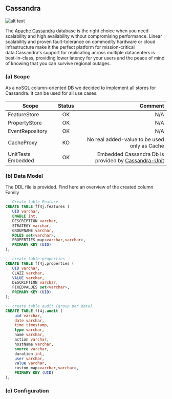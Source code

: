 ## Cassandra
![alt text](https://github.com/clun/ff4j/raw/master/ff4j-web/src/main/resources/static/img/db/db-cassandra.png "Cassandra Log")

The [Apache Cassandra](https://cassandra.apache.org/) database is the right choice when you need scalability 
and high availability without compromising performance. Linear scalability and proven 
fault-tolerance on commodity hardware or cloud infrastructure make it the perfect platform 
for mission-critical data.Cassandra's support for replicating across multiple datacenters is 
best-in-class, providing lower latency for your users and the peace of mind of knowing that 
you can survive regional outages.

### (a) Scope
As a noSQL column-oriented DB we decided to implement all stores for Cassandra. It can be used for all use cases.

| Scope              | Status        | Comment  |
| ------------------ |:-------------:| --------:|
| FeatureStore       |       OK      |   N/A    |
| PropertyStore      |       OK      |   N/A    |
| EventRepository    |       OK      |   N/A    |
| CacheProxy         |       KO      | No real added-value to be used only as Cache |
| UnitTests Embedded |       OK      | Embedded Cassandra Db is provided by [Cassandra-Unit](https://github.com/jsevellec/cassandra-unit)     |


### (b) Data Model

The DDL file is provided. Find here an overview of the created column Family
```sql
-- Create table Feature
CREATE TABLE ff4j.features ( 
   UID varchar, 
   ENABLE int, 
   DESCRIPTION varchar, 
   STRATEGY varchar, 
   GROUPNAME varchar, 
   ROLES set<varchar>, 
   PROPERTIES map<varchar,varchar>, 
   PRIMARY KEY (UID)
);

-- create table properties
CREATE TABLE ff4j.properties ( 
   UID varchar, 
   CLAZZ varchar, 
   VALUE varchar, 
   DESCRIPTION varchar,
   FIXEDVALUES set<varchar>, 
   PRIMARY KEY (UID)
);

-- create table audit (group per date)
CREATE TABLE ff4j.audit (
    uid varchar,
    date varchar,
    time timestamp,
    type varchar,
    name varchar,
    action varchar,
    hostName varchar,
    source varchar,
    duration int,
    user varchar,
    value varchar,
    custom map<varchar,varchar>,
    PRIMARY KEY (UID)
);
```



### (c) Configuration
